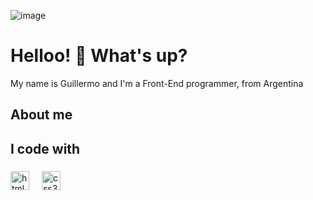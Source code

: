 ![image](https://github.com/user-attachments/assets/9b159e44-766e-424f-8fcc-57cb8618c1b6)<h1 align="left">Helloo! 👋 What's up?</h1>


<p align="left">My name is Guillermo and I'm a Front-End programmer, from Argentina</p>

###

<h2 align="left">About me</h2>

###

<h2 align="left">I code with</h2>

###

<div align="left">
  <img src="https://cdn.jsdelivr.net/gh/devicons/devicon/icons/html5/html5-original.svg" height="30" alt="html5 logo"  />
  <img width="12" />
  <img src="https://cdn.jsdelivr.net/gh/devicons/devicon/icons/css3/css3-original.svg" height="30" alt="css3 logo"  />
  <img width="12" />
</div>

###
